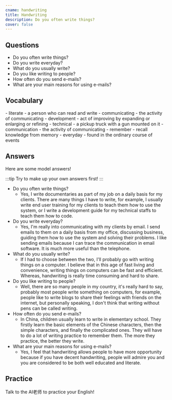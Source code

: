 ```yaml
---
cname: handwriting
title: Handwriting
description: Do you often write things?
cover: false
---
```

<banner></banner>

## Questions

- Do you often write things?
- Do you write everyday?
- What do you usually write?
- Do you like writing to people?
- How often do you send e-mails?
- What are your main reasons for using e-mails?

## Vocabulary

<vocab-list>
- literate
  - a person who can read and write  
- communicating
  - the activity of communicating
- development
  - act of improving by expanding or enlarging or refining
- technical
  - a pickup truck with a gun mounted on it  
- communication
  - the activity of communicating
- remember
  - recall knowledge from memory
- everyday
  - found in the ordinary course of events

<!-- blank -->

</vocab-list>

## Answers
Here are some model answers!

:::tip
Try to make up your own answers first!
:::

- Do you often write things?
  - Yes, I write documentaries as part of my job on a daily basis for my clients. There are many things I have to write, for example, I usually write end user training for my clients to teach them how to use the system, or I write a development guide for my technical staffs to teach them how to code.
- Do you write everyday?
  - Yes, I&#39;m really into communicating with my clients by email. I send emails to them on a daily basis from my office, discussing business, guiding them how to use the system and solving their problems. I like sending emails because I can trace the communication in email software. It is much more useful than the telephone.
- What do you usually write?
  - If I had to choose between the two, I&#39;ll probably go with writing things on a computer. I believe that in this age of fast living and convenience, writing things on computers can be fast and efficient. Whereas, handwriting is really time consuming and hard to share.
- Do you like writing to people?
  - Well, there are so many people in my country, it&#39;s really hard to say, probably most people write something on computers, for example, people like to write blogs to share their feelings with friends on the internet, but personally speaking, I don&#39;t think that writing without pens can be called writing.
- How often do you send e-mails?
  - In China, children usually learn to write in elementary school. They firstly learn the basic elements of the Chinese characters, then the simple characters, and finally the complicated ones. They will have to do a lot of writing practice to remember them. The more they practice, the better they write.
- What are your main reasons for using e-mails?
  - Yes, I feel that handwriting allows people to have more opportunity because if you have decent handwriting, people will admire you and you are considered to be both well educated and literate.

## Practice
Talk to the AI老师 to practice your English!
<qrfooter></qrfooter>
